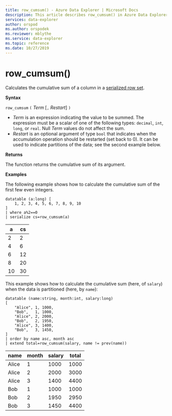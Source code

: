 ```yaml
---
title: row_cumsum() - Azure Data Explorer | Microsoft Docs
description: This article describes row_cumsum() in Azure Data Explorer.
services: data-explorer
author: orspod
ms.author: orspodek
ms.reviewer: mblythe
ms.service: data-explorer
ms.topic: reference
ms.date: 10/27/2019
---
```

# row_cumsum()

Calculates the cumulative sum of a column in a [serialized row set](./windowsfunctions.md#serialized-row-set).

**Syntax**

`row_cumsum` `(` *Term* [`,` *Restart*] `)`

* *Term* is an expression indicating the value to be summed.
  The expression must be a scalar of one of the following types:
  `decimal`, `int`, `long`, or `real`. Null *Term* values do not affect the
  sum.
* *Restart* is an optional argument of type `bool` that indicates when the
  accumulation operation should be restarted (set back to 0). It can be
  used to indicate partitions of the data; see the second example below.

**Returns**

The function returns the cumulative sum of its argument.

**Examples**

The following example shows how to calculate the cumulative sum of the first
few even integers.

```kusto
datatable (a:long) [
    1, 2, 3, 4, 5, 6, 7, 8, 9, 10
]
| where a%2==0
| serialize cs=row_cumsum(a)
```

a    | cs
-----|-----
2    | 2
4    | 6
6    | 12
8    | 20
10   | 30

This example shows how to calculate the cumulative sum (here, of `salary`)
when the data is partitioned (here, by `name`):

```kusto
datatable (name:string, month:int, salary:long)
[
    "Alice", 1, 1000,
    "Bob",   1, 1000,
    "Alice", 2, 2000,
    "Bob",   2, 1950,
    "Alice", 3, 1400,
    "Bob",   3, 1450,
]
| order by name asc, month asc
| extend total=row_cumsum(salary, name != prev(name))
```

name   | month  | salary  | total
-------|--------|---------|------
Alice  | 1      | 1000    | 1000
Alice  | 2      | 2000    | 3000
Alice  | 3      | 1400    | 4400
Bob    | 1      | 1000    | 1000
Bob    | 2      | 1950    | 2950
Bob    | 3      | 1450    | 4400